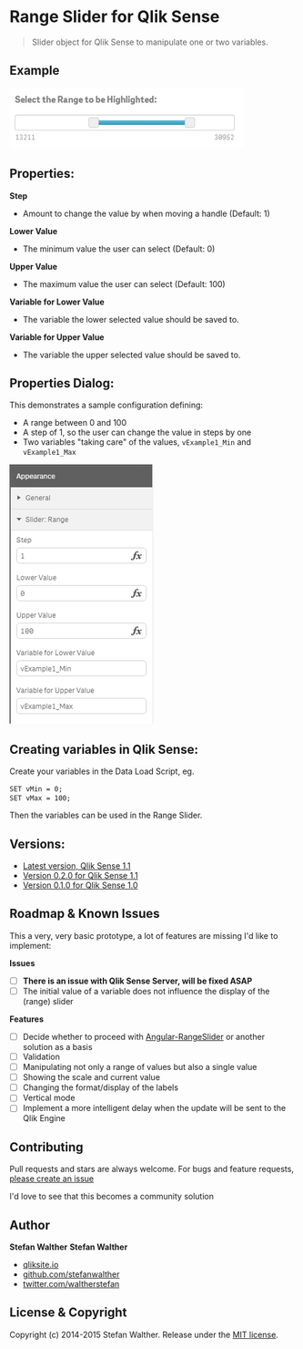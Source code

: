 # Range Slider for Qlik Sense

> Slider object for Qlik Sense to manipulate one or two variables.


## Example 
![](docs/img/RangeSlider_Basic.png)

## Properties:

**Step** 
* Amount to change the value by when moving a handle (Default: 1)  

**Lower Value**  
* The minimum value the user can select (Default: 0)  

**Upper Value**  
* The maximum value the user can select (Default: 100)  

**Variable for Lower Value**  
* The variable the lower selected value should be saved to.  

**Variable for Upper Value**  
* The variable the upper selected value should be saved to.  

## Properties Dialog:  
This demonstrates a sample configuration defining:

* A range between 0 and 100
* A step of 1, so the user can change the value in steps by one
* Two variables "taking care" of the values, `vExample1_Min` and `vExample1_Max`

![](screenshots/qsRangeSlider_PropertyPanel.png)

## Creating variables in Qlik Sense:
Create your variables in the Data Load Script, eg.

	SET vMin = 0;
	SET vMax = 100;

Then the variables can be used in the Range Slider.

## Versions:
* [Latest version, Qlik Sense 1.1](https://github.com/stefanwalther/qsRangeSlider/raw/master/build/swr-rangeslider_latest.zip)
* [Version 0.2.0 for Qlik Sense 1.1](https://github.com/stefanwalther/qsRangeSlider/raw/master/build/swr-rangeslider_v0.2.0.zip)
* [Version 0.1.0 for Qlik Sense 1.0](https://github.com/stefanwalther/qsRangeSlider/raw/master/build/RangeSlider_0.1.0.zip)

## Roadmap & Known Issues
This a very, very basic prototype, a lot of features are missing I'd like to implement:

**Issues**
- [ ] **There is an issue with Qlik Sense Server, will be fixed ASAP**
- [ ] The initial value of a variable does not influence the display of the (range) slider

**Features**
- [ ] Decide whether to proceed with [Angular-RangeSlider](https://github.com/danielcrisp/angular-rangeslider) or another solution as a basis
- [ ] Validation
- [ ] Manipulating not only a range of values but also a single value
- [ ] Showing the scale and current value
- [ ] Changing the format/display of the labels
- [ ] Vertical mode
- [ ] Implement a more intelligent delay when the update will be sent to the Qlik Engine

## Contributing
Pull requests and stars are always welcome. For bugs and feature requests, [please create an issue](https://github.com/stefanwalther/qsRangeSlider/issues)

I'd love to see that this becomes a community solution

## Author
**Stefan Walther**
**Stefan Walther** 
* [qliksite.io](http://qliksite.io)
* [github.com/stefanwalther](http://github.com/stefanwalther)
* [twitter.com/waltherstefan](http://twitter.com/waltherstefan)

## License & Copyright
Copyright (c) 2014-2015 Stefan Walther.
Release under the [MIT license](LICENSE.md).

